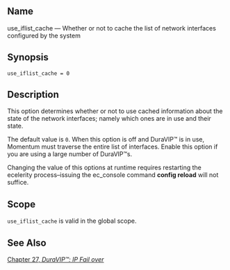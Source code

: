 <a name="conf.ref.use_iflist_cache"></a>
## Name

use_iflist_cache — Whether or not to cache the list of network interfaces configured by the system

## Synopsis

`use_iflist_cache = 0`

<a name="idp27289968"></a>
## Description

This option determines whether or not to use cached information about the state of the network interfaces; namely which ones are in use and their state.

The default value is `0`. When this option is off and DuraVIP™ is in use, Momentum must traverse the entire list of interfaces. Enable this option if you are using a large number of DuraVIP™s.

Changing the value of this options at runtime requires restarting the ecelerity process–issuing the ec_console command **config reload**        will not suffice.

<a name="idp27294896"></a>
## Scope

`use_iflist_cache` is valid in the global scope.

<a name="idp27297152"></a>
## See Also

[Chapter 27, *DuraVIP™: IP Fail over*](cluster.config.duravip.php "Chapter 27. DuraVIP™: IP Fail over") 
